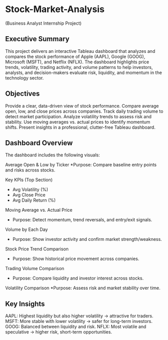 # Stock-Market-Analysis
(Business Analyst Internship Project)

## Executive Summary
This project delivers an interactive Tableau dashboard that analyzes and compares the stock performance of Apple (AAPL), Google (GOOG), Microsoft (MSFT), and Netflix (NFLX).
The dashboard highlights price trends, volatility, trading activity, and volume patterns to help investors, analysts, and decision-makers evaluate risk, liquidity, and momentum in the technology sector.

## Objectives
Provide a clear, data-driven view of stock performance.
Compare average open, low, and close prices across companies.
Track daily trading volume to detect market participation.
Analyze volatility trends to assess risk and stability.
Use moving averages vs. actual prices to identify momentum shifts.
Present insights in a professional, clutter-free Tableau dashboard.

## Dashboard Overview
The dashboard includes the following visuals:

Average Open & Low by Ticker
  *Purpose: Compare baseline entry points and risks across stocks.

Key KPIs (Top Section)
  * Avg Volatility (%)
  * Avg Close Price
  * Avg Daily Return (%)

Moving Average vs. Actual Price
 - Purpose: Detect momentum, trend reversals, and entry/exit signals.

Volume by Each Day
  - Purpose: Show investor activity and confirm market strength/weakness.

Stock Price Trend Comparison
  - Purpose: Show historical price movement across companies.

Trading Volume Comparison
  * Purpose: Compare liquidity and investor interest across stocks.

Volatility Comparison
  *Purpose: Assess risk and market stability over time.

## Key Insights
AAPL: Highest liquidity but also higher volatility → attractive for traders.
MSFT: More stable with lower volatility → safer for long-term investors.
GOOG: Balanced between liquidity and risk.
NFLX: Most volatile and speculative → higher risk, short-term opportunities.

